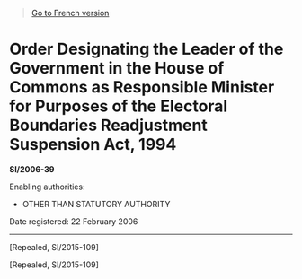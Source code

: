 > [Go to French version](/fr/Règlements/Textes%20réglementaires/2006/39.md)

# Order Designating the Leader of the Government in the House of Commons as Responsible Minister for Purposes of the Electoral Boundaries Readjustment Suspension Act, 1994

**SI/2006-39**

Enabling authorities: 
- OTHER THAN STATUTORY AUTHORITY

Date registered: 22 February 2006

----------


[Repealed, SI/2015-109]

[Repealed, SI/2015-109]


